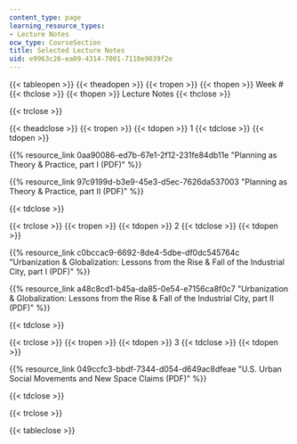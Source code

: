 ```yaml
---
content_type: page
learning_resource_types:
- Lecture Notes
ocw_type: CourseSection
title: Selected Lecture Notes
uid: e9963c26-ea09-4314-7001-7110e9039f2e
---
```


{{< tableopen >}}
{{< theadopen >}}
{{< tropen >}}
{{< thopen >}}
Week #
{{< thclose >}}
{{< thopen >}}
Lecture Notes
{{< thclose >}}

{{< trclose >}}

{{< theadclose >}}
{{< tropen >}}
{{< tdopen >}}
1
{{< tdclose >}}
{{< tdopen >}}


{{% resource_link 0aa90086-ed7b-67e1-2f12-231fe84db11e "Planning as Theory & Practice, part I (PDF)" %}}

{{% resource_link 97c9199d-b3e9-45e3-d5ec-7626da537003 "Planning as Theory & Practice, part II (PDF)" %}}


{{< tdclose >}}

{{< trclose >}}
{{< tropen >}}
{{< tdopen >}}
2
{{< tdclose >}}
{{< tdopen >}}
   

{{% resource_link c0bccac9-6692-8de4-5dbe-df0dc545764c "Urbanization & Globalization: Lessons from the Rise & Fall of the Industrial City, part I (PDF)" %}}

{{% resource_link a48c8cd1-b45a-da85-0e54-e7156ca8f0c7 "Urbanization & Globalization: Lessons from the Rise & Fall of the Industrial City, part II (PDF)" %}}


{{< tdclose >}}

{{< trclose >}}
{{< tropen >}}
{{< tdopen >}}
3
{{< tdclose >}}
{{< tdopen >}}


{{% resource_link 049ccfc3-bbdf-7344-d054-d649ac8dfeae "U.S. Urban Social Movements and New Space Claims (PDF)" %}}


{{< tdclose >}}

{{< trclose >}}

{{< tableclose >}}